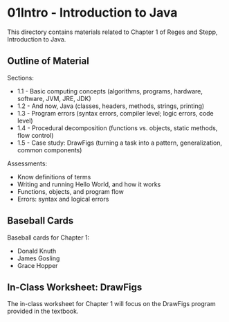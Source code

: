 # 01Intro - Introduction to Java

This directory contains materials related to Chapter 1 of Reges and Stepp, 
Introduction to Java.

## Outline of Material

Sections:
* 1.1 - Basic computing concepts (algorithms, programs, hardware, software, JVM, JRE, JDK)
* 1.2 - And now, Java (classes, headers, methods, strings, printing)
* 1.3 - Program errors (syntax errors, compiler level; logic errors, code level)
* 1.4 - Procedural decomposition (functions vs. objects, static methods, flow control)
* 1.5 - Case study: DrawFigs (turning a task into a pattern, generalization, common components)

Assessments:
* Know definitions of terms
* Writing and running Hello World, and how it works
* Functions, objects, and program flow
* Errors: syntax and logical errors

## Baseball Cards

Baseball cards for Chapter 1:
* Donald Knuth
* James Gosling
* Grace Hopper

## In-Class Worksheet: DrawFigs

The in-class worksheet for Chapter 1 will focus on the 
DrawFigs program provided in the textbook.

